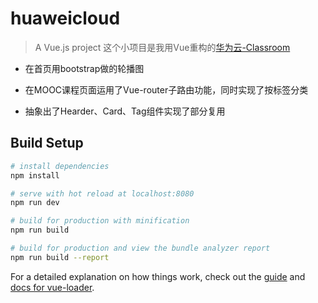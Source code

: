 # huaweicloud

> A Vue.js project 这个小项目是我用Vue重构的[华为云-Classroom](https://classroom.devcloud.huaweicloud.com/home)

+ 在首页用bootstrap做的轮播图

+ 在MOOC课程页面运用了Vue-router子路由功能，同时实现了按标签分类

+ 抽象出了Hearder、Card、Tag组件实现了部分复用

## Build Setup

``` bash
# install dependencies
npm install

# serve with hot reload at localhost:8080
npm run dev

# build for production with minification
npm run build

# build for production and view the bundle analyzer report
npm run build --report
```

For a detailed explanation on how things work, check out the [guide](http://vuejs-templates.github.io/webpack/) and [docs for vue-loader](http://vuejs.github.io/vue-loader).
